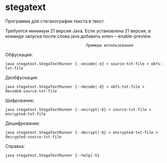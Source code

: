 # stegatext
Программа для стеганографии текста в текст.

Требуется минимум 21 версия Java. 
Если установлена 21 версия, в команде запуска после слова java добавить ключ --enable-preview.

                                        Примеры использования

Обфускация:

    java stegatext.StegaTextRunner {--encode|-e} < source-txt-file > obfs-txt-file

Деобфускация:

    java stegatext.StegaTextRunner {--decode|-d} < obfs-txt-file > decoded-source-txt-file

Шифрование:

    java stegatext.StegaTextRunner {--encrypt|-E} < source-txt-file > encrypted-txt-file

Дешифрование:

    java stegatext.StegaTextRunner {--decrypt|-D} < encrypted-txt-file > decrypted-source-txt-file

Справка:

    java stegatext.StegaTextRunner {--help|-h}

